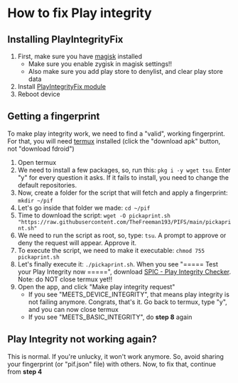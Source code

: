 # How to fix Play integrity

## Installing PlayIntegrityFix
1. First, make sure you have [magisk](/help/installing-magisk) installed
   - Make sure you enable zygisk in magisk settings!!
   - Also make sure you add play store to denylist, and clear play store data
2. Install [PlayIntegrityFix module](https://github.com/chiteroman/PlayIntegrityFix/releases/latest)
3. Reboot device

## Getting a fingerprint
To make play integrity work, we need to find a "valid", working fingerprint. For that, you will need [termux](https://f-droid.org/en/packages/com.termux/) installed (click the "download apk" button, not "download fdroid")

1. Open termux
2. We need to install a few packages, so, run this: `pkg i -y wget tsu`. Enter "y" for every question it asks. If it fails to install, you need to change the default repositories.
3. Now, create a folder for the script that will fetch and apply a fingerprint: `mkdir ~/pif`
4. Let's go inside that folder we made: `cd ~/pif`
5. Time to download the script: `wget -O pickaprint.sh "https://raw.githubusercontent.com/TheFreeman193/PIFS/main/pickaprint.sh"`
6. We need to run the script as root, so, type: `tsu`. A prompt to approve or deny the request will appear. Approve it.
7. To execute the script, we need to make it executable: `chmod 755 pickaprint.sh`
8. Let's finally execute it: `./pickaprint.sh`. When you see "===== Test your Play Integrity now =====", download [SPIC - Play Integrity Checker](https://play.google.com/store/apps/details?id=com.henrikherzig.playintegritychecker). Note: do NOT close termux yet!!
8. Open the app, and click "Make play integrity request"
   - If you see "MEETS_DEVICE_INTEGRITY", that means play integrity is not failing anymore. Congrats, that's it. Go back to termux, type "y", and you can now close termux
   - If you see "MEETS_BASIC_INTEGRITY", do **step 8** again

## Play Integrity not working again?
This is normal. If you're unlucky, it won't work anymore. So, avoid sharing your fingerprint (or "pif.json" file) with others. Now, to fix that, continue from **step 4**
